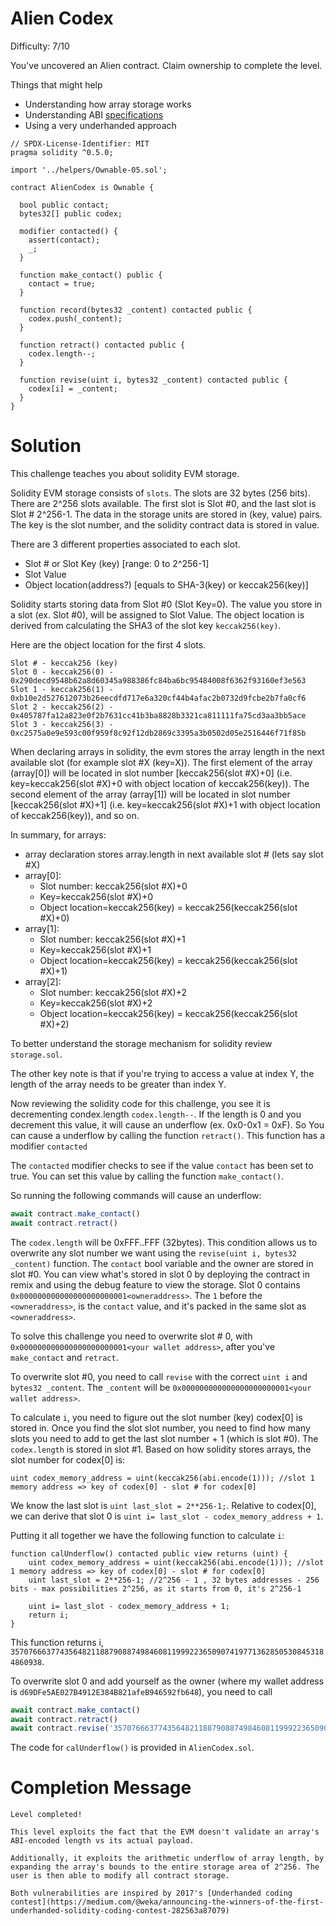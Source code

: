 # Alien Codex
Difficulty: 7/10

You've uncovered an Alien contract. Claim ownership to complete the level.

Things that might help

* Understanding how array storage works
* Understanding ABI [specifications](https://solidity.readthedocs.io/en/v0.4.21/abi-spec.html)
* Using a very underhanded approach


``` Solidity
// SPDX-License-Identifier: MIT
pragma solidity ^0.5.0;

import '../helpers/Ownable-05.sol';

contract AlienCodex is Ownable {

  bool public contact;
  bytes32[] public codex;

  modifier contacted() {
    assert(contact);
    _;
  }
  
  function make_contact() public {
    contact = true;
  }

  function record(bytes32 _content) contacted public {
  	codex.push(_content);
  }

  function retract() contacted public {
    codex.length--;
  }

  function revise(uint i, bytes32 _content) contacted public {
    codex[i] = _content;
  }
}
```

# Solution
This challenge teaches you about solidity EVM storage.

Solidity EVM storage consists of `slots`. The slots are 32 bytes (256 bits). There are 2^256 slots available. The first slot is Slot #0, and the last slot is Slot # 2^256-1. The data in the storage units are stored in (key, value) pairs. The key is the slot number, and the solidity contract data is stored in value.

There are 3 different properties associated to each slot. 
* Slot # or Slot Key (key) [range: 0 to 2^256-1]
* Slot Value
* Object location(address?) [equals to SHA-3(key) or keccak256(key)]

Solidity starts storing data from Slot #0 (Slot Key=0). The value you store in a slot (ex. Slot #0), will be assigned to Slot Value. The object location is derived from calculating the SHA3 of the slot key `keccak256(key)`.

Here are the object location for the first 4 slots.
```
Slot # - keccak256 (key)
Slot 0 - keccak256(0) - 0x290decd9548b62a8d60345a988386fc84ba6bc95484008f6362f93160ef3e563
Slot 1 - keccak256(1) - 0xb10e2d527612073b26eecdfd717e6a320cf44b4afac2b0732d9fcbe2b7fa0cf6
Slot 2 - keccak256(2) - 0x405787fa12a823e0f2b7631cc41b3ba8828b3321ca811111fa75cd3aa3bb5ace
Slot 3 - keccak256(3) - 0xc2575a0e9e593c00f959f8c92f12db2869c3395a3b0502d05e2516446f71f85b
```

When declaring arrays in solidity, the evm stores the array length in the next available slot (for example slot #X (key=X)). The first element of the array (array[0]) will be located in slot number [keccak256(slot #X)+0] (i.e. key=keccak256(slot #X)+0 with object location of keccak256(key)). The second element of the array (array[1]) will be located in slot number [keccak256(slot #X)+1] (i.e. key=keccak256(slot #X)+1 with object location of keccak256(key)), and so on.

In summary, for arrays:
* array declaration stores array.length in next available slot # (lets say slot #X)
* array[0]:
  * Slot number: keccak256(slot #X)+0 
  * Key=keccak256(slot #X)+0 
  * Object location=keccak256(key) = keccak256(keccak256(slot #X)+0)
* array[1]:
  * Slot number: keccak256(slot #X)+1 
  * Key=keccak256(slot #X)+1 
  * Object location=keccak256(key) = keccak256(keccak256(slot #X)+1)
* array[2]:
  * Slot number: keccak256(slot #X)+2
  * Key=keccak256(slot #X)+2 
  * Object location=keccak256(key) = keccak256(keccak256(slot #X)+2)

To better understand the storage mechanism for solidity review `storage.sol`.

The other key note is that if you're trying to access a value at index Y, the length of the array needs to be greater than index Y.

Now reviewing the solidity code for this challenge, you see it is decrementing condex.length `codex.length--`. If the length is 0 and you decrement this value, it will cause an underflow (ex. 0x0-0x1 = 0xF). So You can cause a underflow by calling the function `retract()`. This function has a modifier `contacted`


The `contacted` modifier checks to see if the value `contact` has been set to true. You can set this value by calling the function `make_contact()`. 

So running the following commands will cause an underflow:

``` javascript
await contract.make_contact()
await contract.retract()
```

The `codex.length` will be 0xFFF..FFF (32bytes). This condition allows us to overwrite any slot number we want using the `revise(uint i, bytes32 _content)` function. The `contact` bool variable and the owner are stored in slot #0. You can view what's stored in slot 0 by deploying the contract in remix and using the debug feature to view the storage. Slot 0 contains `0x000000000000000000000001<owneraddress>`. The `1` before the `<owneraddress>`, is the `contact` value, and it's packed in the same slot as `<owneraddress>`.

To solve this challenge you need to overwrite slot # 0, with `0x000000000000000000000001<your wallet address>`, after you've `make_contact` and `retract`. 

To overwrite slot #0, you need to call `revise` with the correct `uint i` and `bytes32 _content`. The `_content` will be `0x000000000000000000000001<your wallet address>`.

To calculate `i`, you need to figure out the slot number (key) codex[0] is stored in. Once you find the slot slot number, you need to find how many slots you need to add to get the last slot number + 1 (which is slot #0). The `codex.length` is stored in slot #1. Based on how solidity stores arrays, the slot number for codex[0] is:

```
uint codex_memory_address = uint(keccak256(abi.encode(1))); //slot 1 memory address => key of codex[0] - slot # for codex[0]
```

We know the last slot is `uint last_slot = 2**256-1;`. Relative to codex[0], we can derive that slot 0 is `uint i= last_slot - codex_memory_address + 1`.

Putting it all together we have the following function to calculate `i`:

``` solidity
function calUnderflow() contacted public view returns (uint) {
    uint codex_memory_address = uint(keccak256(abi.encode(1))); //slot 1 memory address => key of codex[0] - slot # for codex[0]
    uint last_slot = 2**256-1; //2^256 - 1 , 32 bytes addresses - 256 bits - max possibilities 2^256, as it starts from 0, it's 2^256-1
    
    uint i= last_slot - codex_memory_address + 1;
    return i;
}

```

This function returns i, `35707666377435648211887908874984608119992236509074197713628505308453184860938`.

To overwrite slot 0 and add yourself as the owner (where my wallet address is `d69DFe5AE027B4912E384B821afeB946592fb648`), you need to call

``` javascript
await contract.make_contact()
await contract.retract()
await contract.revise('35707666377435648211887908874984608119992236509074197713628505308453184860938', '0x000000000000000000000001d69DFe5AE027B4912E384B821afeB946592fb648')
```

The code for `calUnderflow()` is provided in `AlienCodex.sol`. 

# Completion Message
```
Level completed!

This level exploits the fact that the EVM doesn't validate an array's ABI-encoded length vs its actual payload.

Additionally, it exploits the arithmetic underflow of array length, by expanding the array's bounds to the entire storage area of 2^256. The user is then able to modify all contract storage.

Both vulnerabilities are inspired by 2017's [Underhanded coding contest](https://medium.com/@weka/announcing-the-winners-of-the-first-underhanded-solidity-coding-contest-282563a87079)
```

